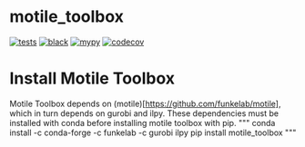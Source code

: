 # motile_toolbox

[![tests](https://github.com/funkelab/motile_toolbox/actions/workflows/tests.yaml/badge.svg)](https://github.com/funkelab/motile_toolbox/actions/workflows/tests.yaml)
[![black](https://github.com/funkelab/motile_toolbox/actions/workflows/black.yaml/badge.svg)](https://github.com/funkelab/motile_toolbox/actions/workflows/black.yaml)
[![mypy](https://github.com/funkelab/motile_toolbox/actions/workflows/mypy.yaml/badge.svg)](https://github.com/funkelab/motile_toolbox/actions/workflows/mypy.yaml)
[![codecov](https://codecov.io/gh/funkelab/motile_toolbox/branch/main/graph/badge.svg)](https://codecov.io/gh/funkelab/motile_toolbox)

# Install Motile Toolbox
Motile Toolbox depends on (motile)[https://github.com/funkelab/motile], which in turn depends on gurobi and ilpy. These dependencies must be installed with conda before installing motile toolbox with pip.
"""
conda install -c conda-forge -c funkelab -c gurobi ilpy
pip install motile_toolbox
"""
